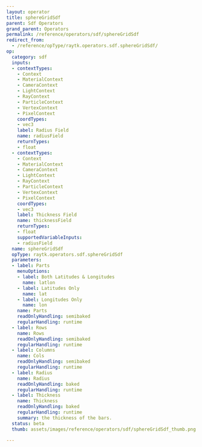 ```yaml
---
layout: operator
title: sphereGridSdf
parent: Sdf Operators
grand_parent: Operators
permalink: /reference/operators/sdf/sphereGridSdf
redirect_from:
  - /reference/opType/raytk.operators.sdf.sphereGridSdf/
op:
  category: sdf
  inputs:
  - contextTypes:
    - Context
    - MaterialContext
    - CameraContext
    - LightContext
    - RayContext
    - ParticleContext
    - VertexContext
    - PixelContext
    coordTypes:
    - vec3
    label: Radius Field
    name: radiusField
    returnTypes:
    - float
  - contextTypes:
    - Context
    - MaterialContext
    - CameraContext
    - LightContext
    - RayContext
    - ParticleContext
    - VertexContext
    - PixelContext
    coordTypes:
    - vec3
    label: Thickness Field
    name: thicknessField
    returnTypes:
    - float
    supportedVariableInputs:
    - radiusField
  name: sphereGridSdf
  opType: raytk.operators.sdf.sphereGridSdf
  parameters:
  - label: Parts
    menuOptions:
    - label: Both Latitudes & Longitudes
      name: latlon
    - label: Latitudes Only
      name: lat
    - label: Longitudes Only
      name: lon
    name: Parts
    readOnlyHandling: semibaked
    regularHandling: runtime
  - label: Rows
    name: Rows
    readOnlyHandling: semibaked
    regularHandling: runtime
  - label: Columns
    name: Cols
    readOnlyHandling: semibaked
    regularHandling: runtime
  - label: Radius
    name: Radius
    readOnlyHandling: baked
    regularHandling: runtime
  - label: Thickness
    name: Thickness
    readOnlyHandling: baked
    regularHandling: runtime
    summary: the thickness of the bars.
  status: beta
  thumb: assets/images/reference/operators/sdf/sphereGridSdf_thumb.png

---
```

